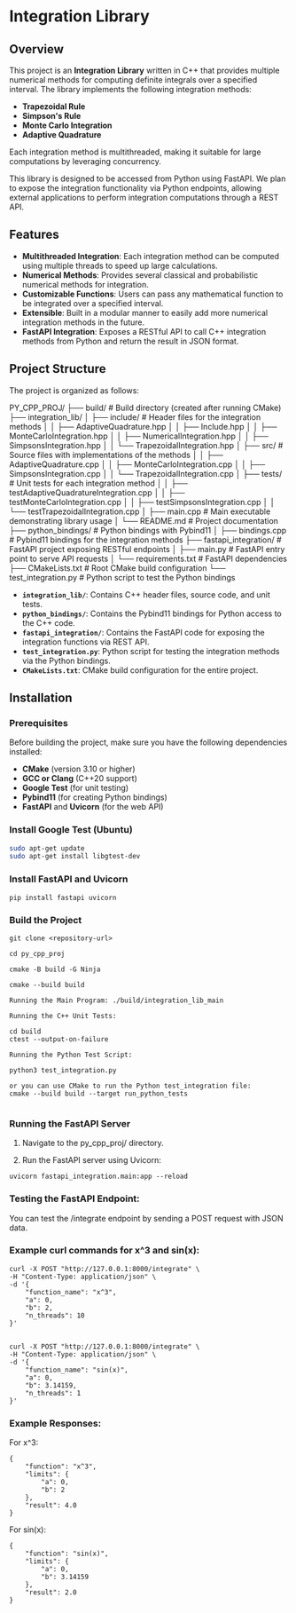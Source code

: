 # Integration Library

## Overview

This project is an **Integration Library** written in C++ that provides multiple numerical methods for computing definite integrals over a specified interval. The library implements the following integration methods:

- **Trapezoidal Rule**
- **Simpson's Rule**
- **Monte Carlo Integration**
- **Adaptive Quadrature**

Each integration method is multithreaded, making it suitable for large computations by leveraging concurrency.

This library is designed to be accessed from Python using FastAPI. We plan to expose the integration functionality via Python endpoints, allowing external applications to perform integration computations through a REST API.

## Features

- **Multithreaded Integration**: Each integration method can be computed using multiple threads to speed up large calculations.
- **Numerical Methods**: Provides several classical and probabilistic numerical methods for integration.
- **Customizable Functions**: Users can pass any mathematical function to be integrated over a specified interval.
- **Extensible**: Built in a modular manner to easily add more numerical integration methods in the future.
- **FastAPI Integration**: Exposes a RESTful API to call C++ integration methods from Python and return the result in JSON format.

## Project Structure

The project is organized as follows:

PY_CPP_PROJ/
├── build/                      # Build directory (created after running CMake)
├── integration_lib/
│   ├── include/                # Header files for the integration methods
│   │   ├── AdaptiveQuadrature.hpp
│   │   ├── Include.hpp
│   │   ├── MonteCarloIntegration.hpp
│   │   ├── NumericalIntegration.hpp
│   │   ├── SimpsonsIntegration.hpp
│   │   └── TrapezoidalIntegration.hpp
│   ├── src/                    # Source files with implementations of the methods
│   │   ├── AdaptiveQuadrature.cpp
│   │   ├── MonteCarloIntegration.cpp
│   │   ├── SimpsonsIntegration.cpp
│   │   └── TrapezoidalIntegration.cpp
│   ├── tests/                  # Unit tests for each integration method
│   │   ├── testAdaptiveQuadratureIntegration.cpp
│   │   ├── testMonteCarloIntegration.cpp
│   │   ├── testSimpsonsIntegration.cpp
│   │   └── testTrapezoidalIntegration.cpp
│   ├── main.cpp                # Main executable demonstrating library usage
│   └── README.md               # Project documentation
├── python_bindings/             # Python bindings with Pybind11
│   ├── bindings.cpp            # Pybind11 bindings for the integration methods
├── fastapi_integration/         # FastAPI project exposing RESTful endpoints
│   ├── main.py                 # FastAPI entry point to serve API requests
│   └── requirements.txt        # FastAPI dependencies
├── CMakeLists.txt               # Root CMake build configuration
└── test_integration.py          # Python script to test the Python bindings

- **`integration_lib/`**: Contains C++ header files, source code, and unit tests.
- **`python_bindings/`**: Contains the Pybind11 bindings for Python access to the C++ code.
- **`fastapi_integration/`**: Contains the FastAPI code for exposing the integration functions via REST API.
- **`test_integration.py`**: Python script for testing the integration methods via the Python bindings.
- **`CMakeLists.txt`**: CMake build configuration for the entire project.

## Installation

### Prerequisites

Before building the project, make sure you have the following dependencies installed:

- **CMake** (version 3.10 or higher)
- **GCC or Clang** (C++20 support)
- **Google Test** (for unit testing)
- **Pybind11** (for creating Python bindings)
- **FastAPI** and **Uvicorn** (for the web API)

### Install Google Test (Ubuntu)

```bash
sudo apt-get update
sudo apt-get install libgtest-dev 

```

### Install FastAPI and Uvicorn

```
pip install fastapi uvicorn

```
### Build the Project

```
git clone <repository-url>

cd py_cpp_proj

cmake -B build -G Ninja

cmake --build build

Running the Main Program: ./build/integration_lib_main

Running the C++ Unit Tests: 

cd build
ctest --output-on-failure

Running the Python Test Script:

python3 test_integration.py

or you can use CMake to run the Python test_integration file:
cmake --build build --target run_python_tests


```

### Running the FastAPI Server

1. Navigate to the py_cpp_proj/ directory.

2. Run the FastAPI server using Uvicorn:

```
uvicorn fastapi_integration.main:app --reload

```

### Testing the FastAPI Endpoint:

You can test the /integrate endpoint by sending a POST request with JSON data.

### Example curl commands for x^3 and sin(x):

```
curl -X POST "http://127.0.0.1:8000/integrate" \
-H "Content-Type: application/json" \
-d '{
    "function_name": "x^3",
    "a": 0,
    "b": 2,
    "n_threads": 10
}'


curl -X POST "http://127.0.0.1:8000/integrate" \
-H "Content-Type: application/json" \
-d '{
    "function_name": "sin(x)",
    "a": 0,
    "b": 3.14159,
    "n_threads": 1
}'

```

### Example Responses:

For x^3:

```
{
    "function": "x^3",
    "limits": {
        "a": 0,
        "b": 2
    },
    "result": 4.0
}

```

For sin(x):

```
{
    "function": "sin(x)",
    "limits": {
        "a": 0,
        "b": 3.14159
    },
    "result": 2.0
}

```